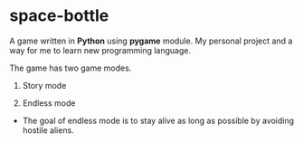 # space-bottle
A game written in **Python** using **pygame** module. My personal project and a way for me to learn new programming language.

The game has two game modes. 

1. Story mode 

2. Endless mode
 * The goal of endless mode is to stay alive as long as possible by avoiding hostile aliens.
